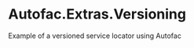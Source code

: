 Autofac.Extras.Versioning
=========================

Example of a versioned service locator using Autofac
